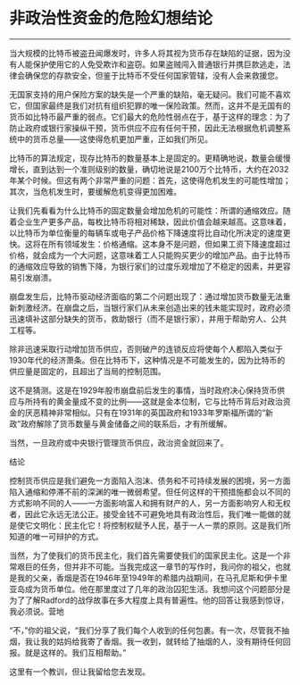 # 非政治性资金的危险幻想结论

------

当大规模的比特币被盗丑闻爆发时，许多人将其视为货币存在缺陷的证据，因为没有人能保护使用它的人免受欺诈和盗窃。如果盗贼闯入普通银行并携巨款逃走，法律会确保您的存款安全，但鉴于比特币不受任何国家管辖，没有人会来救援您。

无国家支持的用户保险方案的缺失是一个严重的缺陷，毫无疑问。我们可能不喜欢它，但国家最终是我们对抗有组织犯罪的唯一保险政策。然而，这并不是无国有的货币如比特币最严重的弱点。它们最大的危险性弱点在于，基于这样的理念：为了防止政府或银行家操纵干预，货币供应不应有任何干预，因此无法根据危机调整系统中的货币总量——这使得危机更加严重，正如我们所见。

比特币的算法规定，现存比特币的数量基本上是固定的。更精确地说，数量会缓慢增长，直到达到一个准则级别的数量，确切地说是2100万个比特币，大约在2032年某个时候。但这有两个非常严重的问题：首先，这使得危机发生的可能性增加；其次，当危机发生时，要缓解危机变得更加困难。

让我们先看看为什么比特币的固定数量会增加危机的可能性：所谓的通缩效应。随着企业生产更多产品，每枚比特币将相对稀缺，因此价值会越来越高。这意味着，以比特币为单位衡量的每辆车或电子产品价格下降速度将比自动化所决定的速度更快。这将在所有领域发生：价格通缩。这本身不是问题，但如果工资下降速度超过价格，就会成为一个大问题，这意味着工人只能购买更少的增加产品。由于比特币的通缩效应导致的销售下降，为银行家们的过度乐观增加了不稳定的因素，并更容易引发崩溃。

崩盘发生后，比特币驱动经济面临的第二个问题出现了：通过增加货币数量无法重新刺激经济。在崩盘之后，当银行家们从未来创造出来的钱未能实现时，政府必须迅速填补这部分缺失的货币，救助银行（而不是银行家），并用于帮助穷人、公共工程等。

除非迅速采取行动增加货币供应，否则破产的连锁反应将使每个人都陷入类似于1930年代的经济萧条。但在比特币下，这种情况是不可能发生的，因为比特币的供应量是固定的，且超出了当局的控制范围。

这不是猜测。这是在1929年股市崩盘前后发生的事情，当时政府决心保持货币供应与所持有的黄金量成不变的比例——这就是金本位制，它与比特币背后对政治资金的厌恶精神非常相似。只有在1931年的英国政府和1933年罗斯福所谓的“新政”政府解除了货币数量与黄金储备之间的联系后，才有所缓解。

当然，一旦政府或中央银行管理货币供应，政治资金就回来了。

结论

控制货币供应是我们避免一方面陷入泡沫、债务和不可持续发展的困境，另一方面陷入通缩和停滞不前的深渊的唯一微弱希望。但任何这样的干预措施都会以不同的方式影响不同的人——一方面影响富人和拥有财产的人，另一方面影响穷人和无权者，因此它永远无法公正。接受金钱不可避免地具有政治性后，我们唯一能做的就是使它文明化：民主化它！将控制权赋予人民，基于一人一票的原则。这是我们所知道的唯一可辩护的方式。

当然，为了使我们的货币民主化，我们首先需要使我们的国家民主化。这是一个非常艰巨的任务，但并非不可能。当我完成这一章节的写作时，我问你的祖父，也就是我的父亲，香烟是否在1946年至1949年的希腊内战期间，在马孔尼斯和伊卡里亚岛成为货币单位。他在那里度过了几年的政治囚犯生活。我想问这个问题部分是为了了解Radford的战俘故事在多大程度上具有普遍性。他的回答让我感到惊讶，我必须说。营地

“不，”你的祖父说，“我们分享了我们每个人收到的任何包裹。有一次，尽管我不抽烟，我让我的姑妈给我寄了香烟。我一收到，就转给了抽烟的人，没有期待任何回报。就是这样的。我们互相帮助。”

这里有一个教训，但让我留给您去发现。
